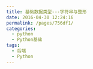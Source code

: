 ```yaml
---
title: 基础数据类型---字符串与整形
date: 2016-04-30 12:24:16
permalink: /pages/756df1/
categories:
  - python
  - Python基础
tags:
  - 后端
  - Python
---
```

